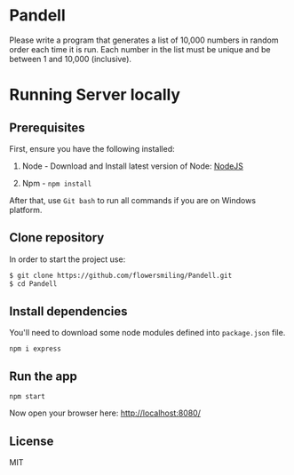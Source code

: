 # Pandell
Please write a program that generates a list of 10,000 numbers in random order each time it is run. Each number in the list must be unique and be between 1 and 10,000 (inclusive).

# Running Server locally
## Prerequisites

First, ensure you have the following installed:

1. Node - Download and Install latest version of Node: [NodeJS](https://nodejs.org)

2. Npm - `npm install`

After that, use `Git bash` to run all commands if you are on Windows platform.

## Clone repository

In order to start the project use:

```bash
$ git clone https://github.com/flowersmiling/Pandell.git
$ cd Pandell
```

## Install dependencies

You'll need to download some node modules defined into `package.json` file.

```
npm i express
```

## Run the app

```
npm start
```

Now open your browser here: [http://localhost:8080/](http://localhost:8080/)


## License

MIT

